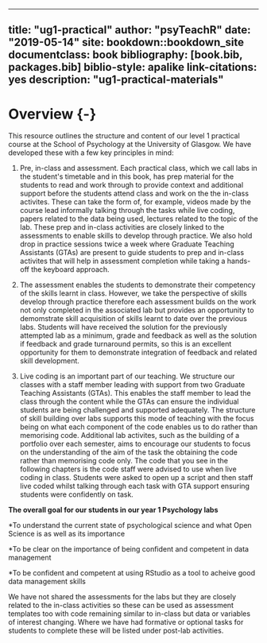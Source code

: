 
--- 
title: "ug1-practical"
author: "psyTeachR"
date: "2019-05-14"
site: bookdown::bookdown_site
documentclass: book
bibliography: [book.bib, packages.bib]
biblio-style: apalike
link-citations: yes
description: "ug1-practical-materials"
---



# Overview {-}

This resource outlines the structure and content of our level 1 practical course at the School of Psychology at the University of Glasgow. We have developed these with a few key principles in mind:

1. Pre, in-class and assessment. Each practical class, which we call labs in the student's timetable and in this book, has prep material for the students to read and work through to provide context and additional support before the students attend class and work on the the in-class activites. These can take the form of, for example, videos made by the course lead informally talking through the tasks while live coding, papers related to the data being used, lectures related to the topic of the lab. These prep and in-class activities are closely linked to the assessments to enable skills to develop through practice. We also hold drop in practice sessions twice a week where Graduate Teaching Assistants (GTAs) are present to guide students to prep and in-class activites that will help in assessment completion while taking a hands-off the keyboard approach.   

2. The assessment enables the students to demonstrate their competency of the skills learnt in class. However, we take the perspective of skills develop through practice therefore each assessment builds on the work not only completed in the associated lab but provides an opportunity to demomstrate skill acquisition of skills learnt to date over the previous labs. Students will have received the solution for the previously attempted lab as a minimum, grade and feedback as well as the solution if feedback and grade turnaround permits, so this is an excellent opportunity for them to demonstrate integration of feedback and related skill development.

3. Live coding is an important part of our teaching. We structure our classes with a staff member leading with support from two Graduate Teaching Assistants (GTAs). This enables the staff member to lead the class through the content while the GTAs can ensure the individual students are being challenged and supported adequately. The structure of skill building over labs supports this mode of teaching with the focus being on what each component of the code enables us to do rather than memorising code. Additional lab activites, such as the building of a portfolio over each semester, aims to encourage our students to focus on the understanding of the aim of the task the obtaining the code rather than memorising code only. The code that you see in the following chapters is the code staff were advised to use when live coding in class. Students were asked to open up a script and then staff live coded whilst talking through each task with GTA support ensuring students were confidently on task.

**The overall goal for our students in our year 1 Psychology labs**

*To understand the current state of psychological science and what Open Science is as well as its importance

*To be clear on the importance of being confident and competent in data management 

*To be confident and competent at using RStudio as a tool to acheive good data management skills 

<div class="info">
<p>We have not shared the assessments for the labs but they are closely related to the in-class activities so these can be used as assessment templates too with code remaining similar to in-class but data or variables of interest changing. Where we have had formative or optional tasks for students to complete these will be listed under post-lab activities.</p>
</div>

